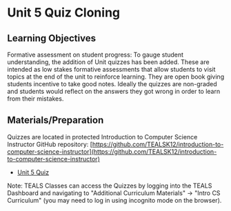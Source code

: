 # Unit 5 Quiz Cloning

## Learning Objectives

Formative assessment on student progress: To gauge student understanding, the addition of Unit quizzes has been added.  These are intended as low stakes formative assessments that allow students to visit topics at the end of the unit to reinforce learning.  They are open book giving students incentive to take good notes.  Ideally the quizzes are non-graded and students would reflect on the answers they got wrong in order to learn from their mistakes.

## Materials/Preparation
Quizzes are located in protected Introduction to Computer Science Instructor GitHub repository: [https://github.com/TEALSK12/introduction-to-computer-science-instructor](https://github.com/TEALSK12/introduction-to-computer-science-instructor)

- [Unit 5 Quiz](https://github.com/TEALSK12/introduction-to-computer-science-instructor/blob/master/curriculum/quizzes/Unit%205%20Quiz.docx)

Note: TEALS Classes can access the Quizzes by logging into the TEALS Dashboard and navigating to "Additional Curriculum Materials" -> "Intro CS Curriculum" (you may need to log in using incognito mode on the browser).
